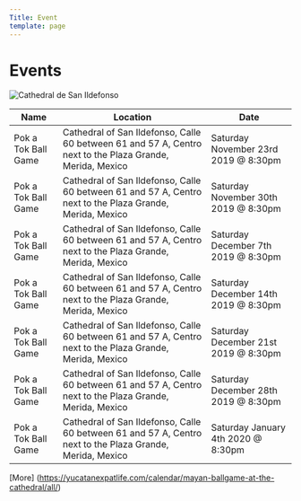 ```yaml
---
Title: Event
template: page
---
```


# Events

![Cathedral de San Ildefonso](images/sanildefonso1_lg.jpg)

Name | Location | Date
-----|----------|-----
Pok a Tok Ball Game | Cathedral of San Ildefonso, Calle 60 between 61 and 57 A, Centro next to the Plaza Grande, Merida, Mexico | Saturday November 23rd 2019 @ 8:30pm
Pok a Tok Ball Game | Cathedral of San Ildefonso, Calle 60 between 61 and 57 A, Centro next to the Plaza Grande, Merida, Mexico | Saturday November 30th 2019 @ 8:30pm
Pok a Tok Ball Game | Cathedral of San Ildefonso, Calle 60 between 61 and 57 A, Centro next to the Plaza Grande, Merida, Mexico | Saturday December 7th 2019 @ 8:30pm
Pok a Tok Ball Game | Cathedral of San Ildefonso, Calle 60 between 61 and 57 A, Centro next to the Plaza Grande, Merida, Mexico | Saturday December 14th 2019 @ 8:30pm
Pok a Tok Ball Game | Cathedral of San Ildefonso, Calle 60 between 61 and 57 A, Centro next to the Plaza Grande, Merida, Mexico | Saturday December 21st 2019 @ 8:30pm
Pok a Tok Ball Game | Cathedral of San Ildefonso, Calle 60 between 61 and 57 A, Centro next to the Plaza Grande, Merida, Mexico | Saturday December 28th 2019 @ 8:30pm
Pok a Tok Ball Game | Cathedral of San Ildefonso, Calle 60 between 61 and 57 A, Centro next to the Plaza Grande, Merida, Mexico | Saturday January 4th 2020 @ 8:30pm

[More]
(https://yucatanexpatlife.com/calendar/mayan-ballgame-at-the-cathedral/all/)